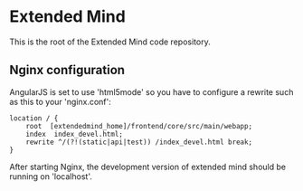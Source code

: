 Extended Mind
=============

This is the root of the Extended Mind code repository.

Nginx configuration
-------------------

AngularJS is set to use 'html5mode' so you have to configure a rewrite such as this to your 'nginx.conf':

	location / {
	    root  [extendedmind_home]/frontend/core/src/main/webapp;
        index  index_devel.html;
        rewrite ^/(?!(static|api|test)) /index_devel.html break;
    }

After starting Nginx, the development version of extended mind should be running on 'localhost'.
